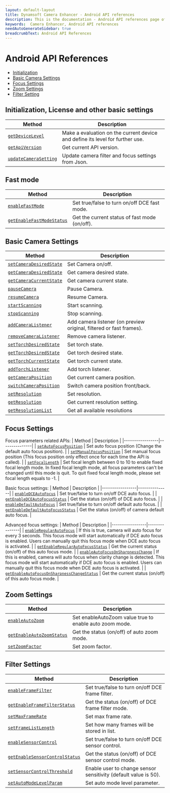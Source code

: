 ```yaml
---
layout: default-layout
title: Dynamsoft Camera Enhancer - Android API references
description: This is the documentation - Android API references page of Dynamsoft Camera Enhancer.
keywords:  Camera Enhancer, Android API references
needAutoGenerateSidebar: true
breadcrumbText: Android API References
---
```


# Android API References

- [Initialization](#Initialization-License-and-other-basic-settings)
- [Basic Camera Settings](#Basic-Camera-Settings)
- [Focus Settings](#Focus-Settings)
- [Zoom Settings](#Zoom-Settings)
- [Filter Setting](#Filter-Settings)

## Initialization, License and other basic settings

| Method | Description |
|-----------------|---------------|
|[`getDeviceLevel`]({{site.android-basic-setting}}basic-setting.html#getDeviceLevel)| Make a evaluation on the current device and define its level for further use. |
|[`getApiVersion`]({{site.android-basic-setting}}basic-setting.html#getApiVersion-and-setApiVersion)| Get current API version. |
| [`updateCameraSetting`]({{site.android-basic-setting}}basic-setting.html#updateCameraSetting) | Update camera filter and focus settings from Json. |

## Fast mode

| Method | Description |
|-----------------|---------------|
| [`enableFastMode`]({{site.android-basic-setting}}basic-setting.html#FastMode) | Set true/false to turn on/off DCE fast mode. |
| [`getEnableFastModeStatus`]({{site.android-basic-setting}}basic-setting.html#FastMode) | Get the current status of fast mode (on/off). |

## Basic Camera Settings

| Method | Description |
|-----------------|---------------|
| [`setCameraDesiredState`]({{site.android-basic-setting}}basic-setting.html#getCameraCurrentState-getCameraDesireState-and-setCameraDesireState) | Set Camera on/off. |
| [`getCameraDesiredState`]({{site.android-basic-setting}}basic-setting.html#getCameraCurrentState-getCameraDesireState-and-setCameraDesireState) | Get camera desired state. |
| [`getCameraCurrentState`]({{site.android-basic-setting}}basic-setting.html#getCameraCurrentState-getCameraDesireState-and-setCameraDesireState) | Get camera current state. |
| [`pauseCamera`]({{site.android-basic-setting}}basic-setting.html#pauseCamera-and-resumeCamera) | Pause Camera. |
| [`resumeCamera`]({{site.android-basic-setting}}basic-setting.html#pauseCamera-and-resumeCamera) | Resume Camera. |
| [`startScanning`]({{site.android-basic-setting}}basic-setting.html#stopScanning-and-startScanning) | Start scanning. |
| [`stopScanning`]({{site.android-basic-setting}}basic-setting.html#stopScanning-and-startScanning) | Stop scanning. |
| [`addCameraListener`]({{site.android-basic-setting}}basic-setting.html#addCameraListener-and-removeCameraListener) | Add camera listener (on preview original, filtered or fast frames). |
| [`removeCameraListener`]({{site.android-basic-setting}}basic-setting.html#addCameraListener-and-removeCameraListener) | Remove camera listener. |
| [`setTorchDesiredState`]({{site.android-basic-setting}}basic-setting.html#getTorchCurrentState-getTorchDesiredState-and-setTorchDesiredState) | Set torch state. |
| [`getTorchDesiredState`]({{site.android-basic-setting}}basic-setting.html#getTorchCurrentState-getTorchDesiredState-and-setTorchDesiredState) | Get torch desired state. |
| [`getTorchCurrentState`]({{site.android-basic-setting}}basic-setting.html#getTorchCurrentState-getTorchDesiredState-and-setTorchDesiredState) | Get torch current state. |
| [`addTorchListener`]({{site.android-basic-setting}}basic-setting.html#addTorchListener) | Add torch listener. |
| [`getCameraPosition`]({{site.android-basic-setting}}basic-setting.html#getCameraPosition-and-switchCameraPosition) | Get current camera position. |
| [`switchCameraPosition`]({{site.android-basic-setting}}basic-setting.html#getCameraPosition-and-switchCameraPosition) | Switch camera position front/back. |
| [`setResolution`]({{site.android-basic-setting}}basic-setting.html#getResolution-and-setResolution) | Set resolution. |
| [`getResolution`]({{site.android-basic-setting}}basic-setting.html#getResolution-and-setResolution) | Get current resolution setting. |
| [`getResolutionList`]({{site.android-basic-setting}}basic-setting.html#getResolution-and-setResolution) | Get all available resolutions |

## Focus Settings

Focus parameters related APIs:
| Method | Description |
|-----------------|---------------|
| [`setAutoFocusPosition`]({{site.android-zoom-setting}}zoom-focus.html#setAutoFocusPoint) | Set auto focus position (Change the default auto focus position). |
| [`setManualFocusPosition`]({{site.android-zoom-setting}}zoom-focus.html#setManualFocusAt) | Set manual focus position (This focus position only effect once for each time the API is called). |
| [`setFocalLength`]({{site.android-zoom-setting}}zoom-focus.html#setFocalLength) | Set focal length between 0 to 10 to enable fixed focal length mode. In fixed focal length mode, all focus parameters can't be changed until this mode is quit. To quit fixed focal length mode, please set focal length equals to -1. |

Basic focus settings: 
| Method | Description |
|-----------------|---------------|
| [`enableDCEAutoFocus`]({{site.android-zoom-setting}}zoom-focus.html#enableDCEAutoFocus) | Set true/false to turn on/off DCE auto focus. |
| [`getEnableDCEAutoFocusStatus`]({{site.android-zoom-setting}}zoom-focus.html#enableDCEAutoFocus) | Get the status (on/off) of DCE auto focus. |
| [`enableDefaultAutoFocus`]({{site.android-zoom-setting}}zoom-focus.html#enableDefaultAutoFocus) | Set true/false to turn on/off default auto focus. |
| [`getEnableDefaultAutoFocusStatus`]({{site.android-zoom-setting}}zoom-focus.html#enableDefaultAutoFocus) | Get the status (on/off) of camera default auto focus. |

Advanced focus settings: 
| Method | Description |
|-----------------|---------------|
| [`enableRegularAutoFocus`]({{site.android-zoom-setting}}zoom-focus.html#enableRegularAutoFocus) | If this is true, camera will auto focus for every 3 seconds. This focus mode will start automatically if DCE auto focus is enabled. Users can manually quit this focus mode when DCE auto focus is activated. |
| [`getEnableRegularAutoFocusStatus`]({{site.android-zoom-setting}}zoom-focus.html#enableRegularAutoFocus) | Get the current status (on/off) of this auto focus mode. |
| [`enableAutoFocusOnSharpnessChange`]({{site.android-zoom-setting}}zoom-focus.html#enableAutoFocusOnSharpnessChange) | If this is enabled, camera will auto focus when clarity change is detected. This focus mode will start automatically if DCE auto focus is enabled. Users can manually quit this focus mode when DCE auto focus is activated. |
| [`getEnableAutoFocusOnSharpnessChangeStatus`]({{site.android-zoom-setting}}zoom-focus.html#enableAutoFocusOnSharpnessChange) | Get the current status (on/off) of this auto focus mode. |

## Zoom Settings

| Method | Description |
|-----------------|---------------|
| [`enableAutoZoom`]({{site.android-zoom-setting}}zoom-focus.html#AutoZoom) | Set enableAutoZoom value true to enable auto zoom mode. |
| [`getEnableAutoZoomStatus`]({{site.android-zoom-setting}}zoom-focus.html#AutoZoom) | Get the status (on/off) of auto zoom mode. |
| [`setZoomFactor`]({{site.android-zoom-setting}}zoom-focus.html#setZoomFactor) | Set zoom factor. |

## Filter Settings

| Method | Description |
|-----------------|---------------|
| [`enableFrameFilter`]({{site.android-filter-setting}}filter.html#FrameFilter) | Set true/false to turn on/off DCE frame filter. |
| [`getEnableFrameFilterStatus`]({{site.android-filter-setting}}filter.html#FrameFilter) | Get the status (on/off) of DCE frame filter mode. |
| [`setMaxFrameRate`]({{site.android-filter-setting}}filter.html#setMaxFrameRate) | Set max frame rate. |
| [`setFrameListLength`]({{site.android-filter-setting}}filter.html#setFrameListLength) | Set how many frames will be stored in list. |
| [`enableSensorControl`]({{site.android-filter-setting}}filter.html#SensorControl) | Set true/false to turn on/off DCE sensor control. |
| [`getEnableSensorControlStatus`]({{site.android-filter-setting}}filter.html#SensorControl) | Get the status (on/off) of DCE sensor control mode. |
| [`setSensorControlThreshold`]({{site.android-filter-setting}}filter.html#setSensorControlThreshold) | Enable user to change sensor sensitivity (default value is 50). |
| [`setAutoModeLevelParam`]({{site.android-filter-setting}}filter.html#setAutoModeLevelParam) | Set auto mode level parameter. |